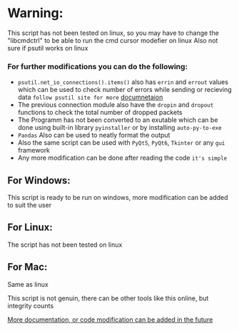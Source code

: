 # Warning:
This script has not been tested on linux, so you may have to change the "libcmdctrl" to be able to run the cmd cursor modefier on linux
Also not sure if psutil works on linux

### For further modifications you can do the following:
- `psutil.net_io_connections().items()` also has `errin` and `errout` values which can be used to check number of errors while sending or recieving data `follow psutil site for more` [documnetaion](https://psutil.readthedocs.io/en/latest/)
- The previous connection module also have the `dropin` and `dropout` functions to check the total number of dropped packets
- The Programm has not been converted to an exutable which can be done using built-in library `pyinstaller` or by installing `auto-py-to-exe`
- `Pandas` Also can be used to neatly format the output
- Also the same script can be used with `PyQt5`, `PyQt6`, `Tkinter` or any `gui` framework
- Any more modification can be done after reading the code `it's simple`

## For Windows:
This script is ready to be run on windows, more modification can be added to suit the user

## For Linux:
The script has not been tested on linux

## For Mac:
Same as linux

This script is not genuin, there can be other tools like this online, but integrity counts

<ins>More documentation, or code modification can be added in the future</ins>
